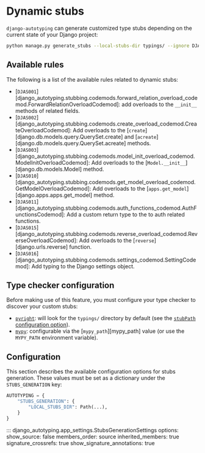 # Dynamic stubs

`django-autotyping` can generate customized type stubs depending on the current state of your Django project:

```sh
python manage.py generate_stubs --local-stubs-dir typings/ --ignore DJAS001
```

## Available rules

The following is a list of the available rules related to dynamic stubs:

- [`DJAS001`][django_autotyping.stubbing.codemods.forward_relation_overload_codemod.ForwardRelationOverloadCodemod]: add overloads to the `__init__` methods of related fields.
- [`DJAS002`][django_autotyping.stubbing.codemods.create_overload_codemod.CreateOverloadCodemod]: Add overloads to the [`create`][django.db.models.query.QuerySet.create] and [`acreate`][django.db.models.query.QuerySet.acreate] methods.
- [`DJAS003`][django_autotyping.stubbing.codemods.model_init_overload_codemod.ModelInitOverloadCodemod]: Add overloads to the [`Model.__init__`][django.db.models.Model] method.
- [`DJAS010`][django_autotyping.stubbing.codemods.get_model_overload_codemod.GetModelOverloadCodemod]: Add overloads to the [`apps.get_model`][django.apps.apps.get_model] method.
- [`DJAS011`][django_autotyping.stubbing.codemods.auth_functions_codemod.AuthFunctionsCodemod]: Add a custom return type to the to auth related functions.
- [`DJAS015`][django_autotyping.stubbing.codemods.reverse_overload_codemod.ReverseOverloadCodemod]: Add overloads to the [`reverse`][django.urls.reverse] function.
- [`DJAS016`][django_autotyping.stubbing.codemods.settings_codemod.SettingCodemod]: Add typing to the Django settings object.


## Type checker configuration

Before making use of this feature, you must configure your type checker to discover your custom stubs:

- [`pyright`](https://github.com/microsoft/pyright/): will look for the `typings/` directory by default (see the [`stubPath` configuration option](https://microsoft.github.io/pyright/#/configuration?id=main-configuration-options)).
- [`mypy`](https://github.com/python/mypy/): configurable via the [`mypy_path`][mypy_path] value (or use the `MYPY_PATH` environment variable).

## Configuration

This section describes the available configuration options for stubs generation. These values must be set as a dictionary under
the `STUBS_GENERATION` key:

```python
AUTOTYPING = {
    "STUBS_GENERATION": {
        "LOCAL_STUBS_DIR": Path(...),
    }
}
```

::: django_autotyping.app_settings.StubsGenerationSettings
    options:
        show_source: false
        members_order: source
        inherited_members: true
        signature_crossrefs: true
        show_signature_annotations: true
